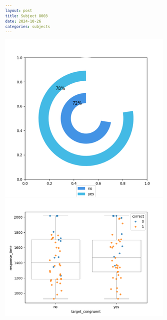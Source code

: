 ```yaml
---
layout: post
title: Subject 8003
date: 2024-10-26
categories: subjects
---
```


![](data/8003/run-1/8003_accuracy_target_congruence.png)
![](data/8003/run-1/8003_rt_congruence.png)
